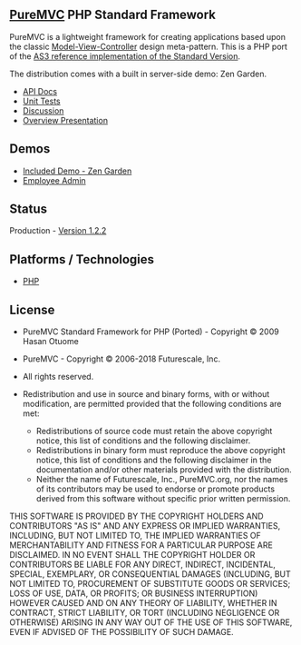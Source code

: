 ## [PureMVC](http://puremvc.github.com/) PHP Standard Framework
PureMVC is a lightweight framework for creating applications based upon the classic [Model-View-Controller](http://en.wikipedia.org/wiki/Model-view-controller) design meta-pattern. This is a PHP port of the [AS3 reference implementation of the Standard Version](https://github.com/PureMVC/puremvc-as3-standard-framework/wiki). 

The distribution comes with a built in server-side demo: Zen Garden.

* [API Docs](http://puremvc.org/pages/docs/PHP/docs/)
* [Unit Tests](https://github.com/PureMVC/puremvc-php-standard-unittests/wiki)
* [Discussion](http://forums.puremvc.org/index.php?board=75.0)
* [Overview Presentation](http://puremvc.tv/#P100)

## Demos
* [Included Demo - Zen Garden](http://puremvc.org/pages/demos/PHP/Demo_PHP_CSSZenGarden/)
* [Employee Admin](https://github.com/PureMVC/puremvc-php-demo-gtk-employeeadmin/wiki)

## Status
Production - [Version 1.2.2](https://github.com/PureMVC/puremvc-php-standard-framework/blob/master/VERSION)

## Platforms / Technologies
* [PHP](http://en.wikipedia.org/wiki/PHP)

## License
* PureMVC Standard Framework for PHP (Ported) - Copyright © 2009 Hasan Otuome 
* PureMVC - Copyright © 2006-2018 Futurescale, Inc.
* All rights reserved.

* Redistribution and use in source and binary forms, with or without modification, are permitted provided that the following conditions are met:

  * Redistributions of source code must retain the above copyright notice, this list of conditions and the following disclaimer.
  * Redistributions in binary form must reproduce the above copyright notice, this list of conditions and the following disclaimer in the documentation and/or other materials provided with the distribution.
  * Neither the name of Futurescale, Inc., PureMVC.org, nor the names of its contributors may be used to endorse or promote products derived from this software without specific prior written permission.

THIS SOFTWARE IS PROVIDED BY THE COPYRIGHT HOLDERS AND CONTRIBUTORS "AS IS" AND ANY EXPRESS OR IMPLIED WARRANTIES, INCLUDING, BUT NOT LIMITED TO, THE IMPLIED WARRANTIES OF MERCHANTABILITY AND FITNESS FOR A PARTICULAR PURPOSE ARE DISCLAIMED. IN NO EVENT SHALL THE COPYRIGHT HOLDER OR CONTRIBUTORS BE LIABLE FOR ANY DIRECT, INDIRECT, INCIDENTAL, SPECIAL, EXEMPLARY, OR CONSEQUENTIAL DAMAGES (INCLUDING, BUT NOT LIMITED TO, PROCUREMENT OF SUBSTITUTE GOODS OR SERVICES; LOSS OF USE, DATA, OR PROFITS; OR BUSINESS INTERRUPTION) HOWEVER CAUSED AND ON ANY THEORY OF LIABILITY, WHETHER IN CONTRACT, STRICT LIABILITY, OR TORT (INCLUDING NEGLIGENCE OR OTHERWISE) ARISING IN ANY WAY OUT OF THE USE OF THIS SOFTWARE, EVEN IF ADVISED OF THE POSSIBILITY OF SUCH DAMAGE.
